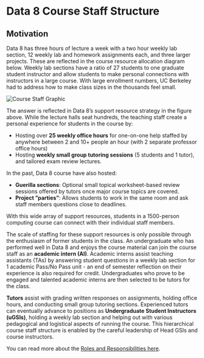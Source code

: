 # Data 8 Course Staff Structure

## Motivation

Data 8 has three hours of lecture a week with a two hour weekly lab section, 12 weekly lab and homework assignments each, and three larger projects. These are reflected in the course resource allocation diagram below. Weekly lab sections have a ratio of 27 students to one graduate student instructor and allow students to make personal connections with instructors in a large course. With large enrollment numbers, UC Berkeley had to address how to make class sizes in the thousands feel small.

![Course Staff Graphic](https://i.imgur.com/e421NaU.png)

The answer is reflected in Data 8’s support resource strategy in the figure above. While the lecture halls seat hundreds, the teaching staff create a personal experience for students in the course by:

- Hosting over **25 weekly office hours** for one-on-one help staffed by anywhere between 2 and 10+ people an hour (with 2 separate professor office hours)
- Hosting **weekly small group tutoring sessions** (5 students and 1 tutor), and tailored exam review lectures.

In the past, Data 8 course have also hosted:

- **Guerilla sections**: Optional small topical worksheet-based review sessions offered by tutors once major course topics are covered.
- **Project ”parties”**: Allows students to work in the same room and ask staff members questions close to deadlines.

With this wide array of support resources, students in a 1500-person computing course can connect with their individual staff members.

The scale of staffing for these support resources is only possible through the enthusiasm of former students in the class. An undergraduate who has performed well in Data 8 and enjoys the course material can join the course staff as an **academic intern (AI)**. Academic interns assist teaching assistants (TAs) by answering student questions in a weekly lab section for 1 academic Pass/No Pass unit - an end of semester reflection on their experience is also required for credit. Undergraduates who prove to be engaged and talented academic interns are then selected to be tutors for the class.

**Tutors** assist with grading written responses on assignments, holding office hours, and conducting small group tutoring sections. Experienced tutors can eventually advance to positions as **Undergraduate Student Instructors (uGSIs)**, holding a weekly lab section and helping out with various pedagogical and logistical aspects of running the course. This hierarchical course staff structure is enabled by the careful leadership of Head GSIs and course instructors.

You can read more about the [Roles and Responsibilities here](./roles).
